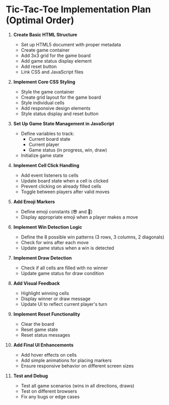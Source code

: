 # Tic-Tac-Toe Implementation Plan (Optimal Order)

1. **Create Basic HTML Structure**
   - Set up HTML5 document with proper metadata
   - Create game container
   - Add 3x3 grid for the game board
   - Add game status display element
   - Add reset button
   - Link CSS and JavaScript files

2. **Implement Core CSS Styling**
   - Style the game container
   - Create grid layout for the game board
   - Style individual cells
   - Add responsive design elements
   - Style status display and reset button

3. **Set Up Game State Management in JavaScript**
   - Define variables to track:
     - Current board state
     - Current player
     - Game status (in progress, win, draw)
   - Initialize game state

4. **Implement Cell Click Handling**
   - Add event listeners to cells
   - Update board state when a cell is clicked
   - Prevent clicking on already filled cells
   - Toggle between players after valid moves

5. **Add Emoji Markers**
   - Define emoji constants (😎 and 🚀)
   - Display appropriate emoji when a player makes a move

6. **Implement Win Detection Logic**
   - Define the 8 possible win patterns (3 rows, 3 columns, 2 diagonals)
   - Check for wins after each move
   - Update game status when a win is detected

7. **Implement Draw Detection**
   - Check if all cells are filled with no winner
   - Update game status for draw condition

8. **Add Visual Feedback**
   - Highlight winning cells
   - Display winner or draw message
   - Update UI to reflect current player's turn

9. **Implement Reset Functionality**
   - Clear the board
   - Reset game state
   - Reset status messages

10. **Add Final UI Enhancements**
    - Add hover effects on cells
    - Add simple animations for placing markers
    - Ensure responsive behavior on different screen sizes

11. **Test and Debug**
    - Test all game scenarios (wins in all directions, draws)
    - Test on different browsers
    - Fix any bugs or edge cases
